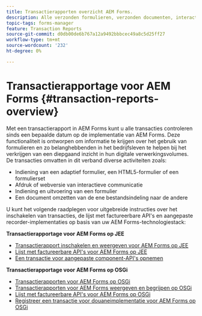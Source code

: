 ```yaml
---
title: Transactierapporten overzicht AEM Forms.
description: Alle verzonden formulieren, verzonden documenten, interactieve communicatie, documenten die naar een andere indeling zijn geconverteerd, enzovoort, tellen.
topic-tags: forms-manager
feature: Transaction Reports
source-git-commit: d0db00de6b767a12a9492bbbcec49a8c5d25ff27
workflow-type: tm+mt
source-wordcount: '232'
ht-degree: 0%

---
```


# Transactierapportage voor AEM Forms {#transaction-reports-overview}

Met een transactierapport in AEM Forms kunt u alle transacties controleren sinds een bepaalde datum op de implementatie van AEM Forms. Deze functionaliteit is ontworpen om informatie te krijgen over het gebruik van formulieren en zo belanghebbenden in het bedrijfsleven te helpen bij het verkrijgen van een diepgaand inzicht in hun digitale verwerkingsvolumes. De transacties omvatten in dit verband diverse activiteiten zoals:

* Indiening van een adaptief formulier, een HTML5-formulier of een formulierset
* Afdruk of webversie van interactieve communicatie
* Indiening en uitvoering van een formulier
* Een document omzetten van de ene bestandsindeling naar de andere

U kunt het volgende raadplegen voor uitgebreide instructies over het inschakelen van transacties, de lijst met factureerbare API&#39;s en aangepaste recorder-implementaties op basis van uw AEM Forms-technologiestack:

**Transactierapportage voor AEM Forms op JEE**

* [Transactierapport inschakelen en weergeven voor AEM Forms op JEE](/help/forms/using/transaction-report-overview-jee.md)
* [Lijst met factureerbare API&#39;s voor AEM Forms op JEE](/help/forms/using/transaction-reports-billable-apis-jee.md)
* [Een transactie voor aangepaste component-API&#39;s opnemen](/help/forms/using/record-transaction-custom-component-jee.md)

**Transactierapportage voor AEM Forms op OSGi**

* [Transactierapporten voor AEM Forms op OSGi](/help/forms/using/transaction-reports-overview.md)
* [Transactierapporten voor AEM Forms weergeven en begrijpen op OSGi](/help/forms/using/viewing-and-understanding-transaction-reports.md)
* [Lijst met factureerbare API&#39;s voor AEM Forms op OSGi](/help/forms/using/transaction-reports-billable-apis.md)
* [Registreer een transactie voor douaneimplementatie voor AEM Forms op OSGi](/help/forms/using/record-transaction-custom-implementation.md)


